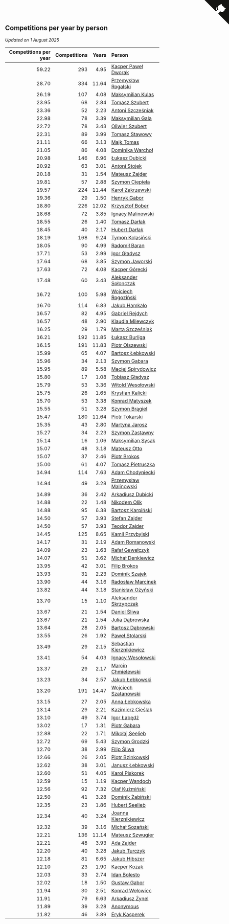 ## Competitions per year by person

*Updated on  1 August 2025*

| Competitions per year | Competitions | Years | Person |
| ---: | ---: | ---: | :--- |
| 59.22 | 293 | 4.95 | [Kacper Paweł Dworak](https://www.worldcubeassociation.org/persons/2020DWOR01) |
| 28.70 | 334 | 11.64 | [Przemysław Rogalski](https://www.worldcubeassociation.org/persons/2013ROGA02) |
| 26.19 | 107 | 4.08 | [Maksymilian Kulas](https://www.worldcubeassociation.org/persons/2021KULA02) |
| 23.95 | 68 | 2.84 | [Tomasz Szubert](https://www.worldcubeassociation.org/persons/2022SZUB02) |
| 23.36 | 52 | 2.23 | [Antoni Szcześniak](https://www.worldcubeassociation.org/persons/2023SZCZ04) |
| 22.98 | 78 | 3.39 | [Maksymilian Gala](https://www.worldcubeassociation.org/persons/2022GALA01) |
| 22.72 | 78 | 3.43 | [Oliwier Szubert](https://www.worldcubeassociation.org/persons/2022SZUB01) |
| 22.31 | 89 | 3.99 | [Tomasz Stawowy](https://www.worldcubeassociation.org/persons/2021STAW01) |
| 21.11 | 66 | 3.13 | [Majk Tomas](https://www.worldcubeassociation.org/persons/2022TOMA05) |
| 21.05 | 86 | 4.08 | [Dominika Warchoł](https://www.worldcubeassociation.org/persons/2021WARC01) |
| 20.98 | 146 | 6.96 | [Łukasz Dubicki](https://www.worldcubeassociation.org/persons/2018DUBI01) |
| 20.92 | 63 | 3.01 | [Antoni Stojek](https://www.worldcubeassociation.org/persons/2022STOJ03) |
| 20.18 | 31 | 1.54 | [Mateusz Zajder](https://www.worldcubeassociation.org/persons/2024ZAJD01) |
| 19.81 | 57 | 2.88 | [Szymon Ciepiela](https://www.worldcubeassociation.org/persons/2022CIEP01) |
| 19.57 | 224 | 11.44 | [Karol Zakrzewski](https://www.worldcubeassociation.org/persons/2014ZAKR01) |
| 19.36 | 29 | 1.50 | [Henryk Gabor](https://www.worldcubeassociation.org/persons/2024GABO02) |
| 18.80 | 226 | 12.02 | [Krzysztof Bober](https://www.worldcubeassociation.org/persons/2013BOBE01) |
| 18.68 | 72 | 3.85 | [Ignacy Malinowski](https://www.worldcubeassociation.org/persons/2021MALI02) |
| 18.55 | 26 | 1.40 | [Tomasz Darłak](https://www.worldcubeassociation.org/persons/2024DARL01) |
| 18.45 | 40 | 2.17 | [Hubert Darłak](https://www.worldcubeassociation.org/persons/2023DARL03) |
| 18.19 | 168 | 9.24 | [Tymon Kolasiński](https://www.worldcubeassociation.org/persons/2016KOLA02) |
| 18.05 | 90 | 4.99 | [Radomił Baran](https://www.worldcubeassociation.org/persons/2020BARA02) |
| 17.71 | 53 | 2.99 | [Igor Gładysz](https://www.worldcubeassociation.org/persons/2022GLAD01) |
| 17.64 | 68 | 3.85 | [Szymon Jaworski](https://www.worldcubeassociation.org/persons/2021JAWO01) |
| 17.63 | 72 | 4.08 | [Kacper Górecki](https://www.worldcubeassociation.org/persons/2021GORE01) |
| 17.48 | 60 | 3.43 | [Aleksander Sołonczak](https://www.worldcubeassociation.org/persons/2022SOLO01) |
| 16.72 | 100 | 5.98 | [Wojciech Rogoziński](https://www.worldcubeassociation.org/persons/2019ROGO04) |
| 16.70 | 114 | 6.83 | [Jakub Hamkało](https://www.worldcubeassociation.org/persons/2018HAMK01) |
| 16.57 | 82 | 4.95 | [Gabriel Rejdych](https://www.worldcubeassociation.org/persons/2020REJD01) |
| 16.57 | 48 | 2.90 | [Klaudia Milewczyk](https://www.worldcubeassociation.org/persons/2022MILE05) |
| 16.25 | 29 | 1.79 | [Marta Szcześniak](https://www.worldcubeassociation.org/persons/2023SZCZ07) |
| 16.21 | 192 | 11.85 | [Łukasz Burliga](https://www.worldcubeassociation.org/persons/2013BURL01) |
| 16.15 | 191 | 11.83 | [Piotr Olszewski](https://www.worldcubeassociation.org/persons/2013OLSZ02) |
| 15.99 | 65 | 4.07 | [Bartosz Łebkowski](https://www.worldcubeassociation.org/persons/2021LEBK01) |
| 15.96 | 34 | 2.13 | [Szymon Gabara](https://www.worldcubeassociation.org/persons/2023GABA01) |
| 15.95 | 89 | 5.58 | [Maciej Spirydowicz](https://www.worldcubeassociation.org/persons/2020SPIR01) |
| 15.80 | 17 | 1.08 | [Tobiasz Gładysz](https://www.worldcubeassociation.org/persons/2024GLAD02) |
| 15.79 | 53 | 3.36 | [Witold Wesołowski](https://www.worldcubeassociation.org/persons/2022WESO01) |
| 15.75 | 26 | 1.65 | [Krystian Kalicki](https://www.worldcubeassociation.org/persons/2023KALI10) |
| 15.70 | 53 | 3.38 | [Konrad Matyszek](https://www.worldcubeassociation.org/persons/2022MATY02) |
| 15.55 | 51 | 3.28 | [Szymon Brągiel](https://www.worldcubeassociation.org/persons/2022BRAG03) |
| 15.47 | 180 | 11.64 | [Piotr Tokarski](https://www.worldcubeassociation.org/persons/2013TOKA01) |
| 15.35 | 43 | 2.80 | [Martyna Jarosz](https://www.worldcubeassociation.org/persons/2022JARO01) |
| 15.27 | 34 | 2.23 | [Szymon Zastawny](https://www.worldcubeassociation.org/persons/2023ZAST01) |
| 15.14 | 16 | 1.06 | [Maksymilian Sysak](https://www.worldcubeassociation.org/persons/2024SYSA01) |
| 15.07 | 48 | 3.18 | [Mateusz Otto](https://www.worldcubeassociation.org/persons/2022OTTO01) |
| 15.07 | 37 | 2.46 | [Piotr Brokos](https://www.worldcubeassociation.org/persons/2023BROK01) |
| 15.00 | 61 | 4.07 | [Tomasz Pietruszka](https://www.worldcubeassociation.org/persons/2021PIET01) |
| 14.94 | 114 | 7.63 | [Adam Chodyniecki](https://www.worldcubeassociation.org/persons/2017CHOD02) |
| 14.94 | 49 | 3.28 | [Przemysław Malinowski](https://www.worldcubeassociation.org/persons/2022MALI01) |
| 14.89 | 36 | 2.42 | [Arkadiusz Dubicki](https://www.worldcubeassociation.org/persons/2023DUBI01) |
| 14.88 | 22 | 1.48 | [Nikodem Olik](https://www.worldcubeassociation.org/persons/2024OLIK01) |
| 14.88 | 95 | 6.38 | [Bartosz Karpiński](https://www.worldcubeassociation.org/persons/2019KARP03) |
| 14.50 | 57 | 3.93 | [Stefan Zajder](https://www.worldcubeassociation.org/persons/2021ZAJD02) |
| 14.50 | 57 | 3.93 | [Teodor Zajder](https://www.worldcubeassociation.org/persons/2021ZAJD03) |
| 14.45 | 125 | 8.65 | [Kamil Przybylski](https://www.worldcubeassociation.org/persons/2016PRZY01) |
| 14.17 | 31 | 2.19 | [Adam Romanowski](https://www.worldcubeassociation.org/persons/2023ROMA10) |
| 14.09 | 23 | 1.63 | [Rafał Gawełczyk](https://www.worldcubeassociation.org/persons/2023GAWE01) |
| 14.07 | 51 | 3.62 | [Michał Denkiewicz](https://www.worldcubeassociation.org/persons/2021DENK01) |
| 13.95 | 42 | 3.01 | [Filip Brokos](https://www.worldcubeassociation.org/persons/2022BROK03) |
| 13.93 | 31 | 2.23 | [Dominik Szajek](https://www.worldcubeassociation.org/persons/2023SZAJ01) |
| 13.90 | 44 | 3.16 | [Radosław Marcinek](https://www.worldcubeassociation.org/persons/2022MARC05) |
| 13.82 | 44 | 3.18 | [Stanisław Ożyński](https://www.worldcubeassociation.org/persons/2022OZYN01) |
| 13.70 | 15 | 1.10 | [Aleksander Skrzypczak](https://www.worldcubeassociation.org/persons/2024SKRZ01) |
| 13.67 | 21 | 1.54 | [Daniel Śliwa](https://www.worldcubeassociation.org/persons/2024SLIW01) |
| 13.67 | 21 | 1.54 | [Julia Dąbrowska](https://www.worldcubeassociation.org/persons/2024DABR01) |
| 13.64 | 28 | 2.05 | [Bartosz Dąbrowski](https://www.worldcubeassociation.org/persons/2023DABR07) |
| 13.55 | 26 | 1.92 | [Paweł Stolarski](https://www.worldcubeassociation.org/persons/2023STOL04) |
| 13.49 | 29 | 2.15 | [Sebastian Kierznikiewicz](https://www.worldcubeassociation.org/persons/2023KIER02) |
| 13.41 | 54 | 4.03 | [Ignacy Wesołowski](https://www.worldcubeassociation.org/persons/2021WESO01) |
| 13.37 | 29 | 2.17 | [Marcin Chmielewski](https://www.worldcubeassociation.org/persons/2023CHMI01) |
| 13.23 | 34 | 2.57 | [Jakub Łebkowski](https://www.worldcubeassociation.org/persons/2023LEBK01) |
| 13.20 | 191 | 14.47 | [Wojciech Szatanowski](https://www.worldcubeassociation.org/persons/2011SZAT01) |
| 13.15 | 27 | 2.05 | [Anna Łebkowska](https://www.worldcubeassociation.org/persons/2023LEBK04) |
| 13.14 | 29 | 2.21 | [Kazimierz Cieślak](https://www.worldcubeassociation.org/persons/2023CIES01) |
| 13.10 | 49 | 3.74 | [Igor Łabędź](https://www.worldcubeassociation.org/persons/2021LABE01) |
| 13.02 | 17 | 1.31 | [Piotr Gabara](https://www.worldcubeassociation.org/persons/2024GABA02) |
| 12.88 | 22 | 1.71 | [Mikołaj Seelieb](https://www.worldcubeassociation.org/persons/2023SEEL04) |
| 12.72 | 69 | 5.43 | [Szymon Grodzki](https://www.worldcubeassociation.org/persons/2020GROD01) |
| 12.70 | 38 | 2.99 | [Filip Śliwa](https://www.worldcubeassociation.org/persons/2022SLIW01) |
| 12.66 | 26 | 2.05 | [Piotr Bzinkowski](https://www.worldcubeassociation.org/persons/2023BZIN01) |
| 12.62 | 38 | 3.01 | [Janusz Łebkowski](https://www.worldcubeassociation.org/persons/2022LEBK01) |
| 12.60 | 51 | 4.05 | [Karol Piskorek](https://www.worldcubeassociation.org/persons/2021PISK01) |
| 12.59 | 15 | 1.19 | [Kacper Wandoch](https://www.worldcubeassociation.org/persons/2024WAND01) |
| 12.56 | 92 | 7.32 | [Olaf Kuźmiński](https://www.worldcubeassociation.org/persons/2018KUZM02) |
| 12.50 | 41 | 3.28 | [Dominik Żabiński](https://www.worldcubeassociation.org/persons/2022ZABI01) |
| 12.35 | 23 | 1.86 | [Hubert Seelieb](https://www.worldcubeassociation.org/persons/2023SEEL02) |
| 12.34 | 40 | 3.24 | [Joanna Kierznikiewicz](https://www.worldcubeassociation.org/persons/2022KIER01) |
| 12.32 | 39 | 3.16 | [Michał Sozański](https://www.worldcubeassociation.org/persons/2022SOZA02) |
| 12.21 | 136 | 11.14 | [Mateusz Szwugier](https://www.worldcubeassociation.org/persons/2014SZWU01) |
| 12.21 | 48 | 3.93 | [Ada Zajder](https://www.worldcubeassociation.org/persons/2021ZAJD01) |
| 12.20 | 40 | 3.28 | [Jakub Turczyk](https://www.worldcubeassociation.org/persons/2022TURC02) |
| 12.18 | 81 | 6.65 | [Jakub Hibszer](https://www.worldcubeassociation.org/persons/2018HIBS01) |
| 12.10 | 23 | 1.90 | [Kacper Kozak](https://www.worldcubeassociation.org/persons/2023KOZA05) |
| 12.03 | 33 | 2.74 | [Idan Bolesto](https://www.worldcubeassociation.org/persons/2022BOLE01) |
| 12.02 | 18 | 1.50 | [Gustaw Gabor](https://www.worldcubeassociation.org/persons/2024GABO01) |
| 11.94 | 30 | 2.51 | [Konrad Wołowiec](https://www.worldcubeassociation.org/persons/2023WOLO01) |
| 11.91 | 79 | 6.63 | [Arkadiusz Żynel](https://www.worldcubeassociation.org/persons/2018ZYNE01) |
| 11.89 | 39 | 3.28 | [Anonymous](https://www.worldcubeassociation.org/persons/2022ANON03) |
| 11.82 | 46 | 3.89 | [Eryk Kasperek](https://www.worldcubeassociation.org/persons/2021KASP01) |


<a href="https://github.com/noeruchangd/wca_statistics_vn" class="github-corner" aria-label="View source on Github"><svg width="80" height="80" viewBox="0 0 250 250" style="fill:#151513; color:#fff; position: absolute; top: 0; border: 0; right: 0;" aria-hidden="true"><path d="M0,0 L115,115 L130,115 L142,142 L250,250 L250,0 Z"></path><path d="M128.3,109.0 C113.8,99.7 119.0,89.6 119.0,89.6 C122.0,82.7 120.5,78.6 120.5,78.6 C119.2,72.0 123.4,76.3 123.4,76.3 C127.3,80.9 125.5,87.3 125.5,87.3 C122.9,97.6 130.6,101.9 134.4,103.2" fill="currentColor" style="transform-origin: 130px 106px;" class="octo-arm"></path><path d="M115.0,115.0 C114.9,115.1 118.7,116.5 119.8,115.4 L133.7,101.6 C136.9,99.2 139.9,98.4 142.2,98.6 C133.8,88.0 127.5,74.4 143.8,58.0 C148.5,53.4 154.0,51.2 159.7,51.0 C160.3,49.4 163.2,43.6 171.4,40.1 C171.4,40.1 176.1,42.5 178.8,56.2 C183.1,58.6 187.2,61.8 190.9,65.4 C194.5,69.0 197.7,73.2 200.1,77.6 C213.8,80.2 216.3,84.9 216.3,84.9 C212.7,93.1 206.9,96.0 205.4,96.6 C205.1,102.4 203.0,107.8 198.3,112.5 C181.9,128.9 168.3,122.5 157.7,114.1 C157.9,116.9 156.7,120.9 152.7,124.9 L141.0,136.5 C139.8,137.7 141.6,141.9 141.8,141.8 Z" fill="currentColor" class="octo-body"></path></svg></a><style>.github-corner:hover .octo-arm{animation:octocat-wave 560ms ease-in-out}@keyframes octocat-wave{0%,100%{transform:rotate(0)}20%,60%{transform:rotate(-25deg)}40%,80%{transform:rotate(10deg)}}@media (max-width:500px){.github-corner:hover .octo-arm{animation:none}.github-corner .octo-arm{animation:octocat-wave 560ms ease-in-out}}</style>
